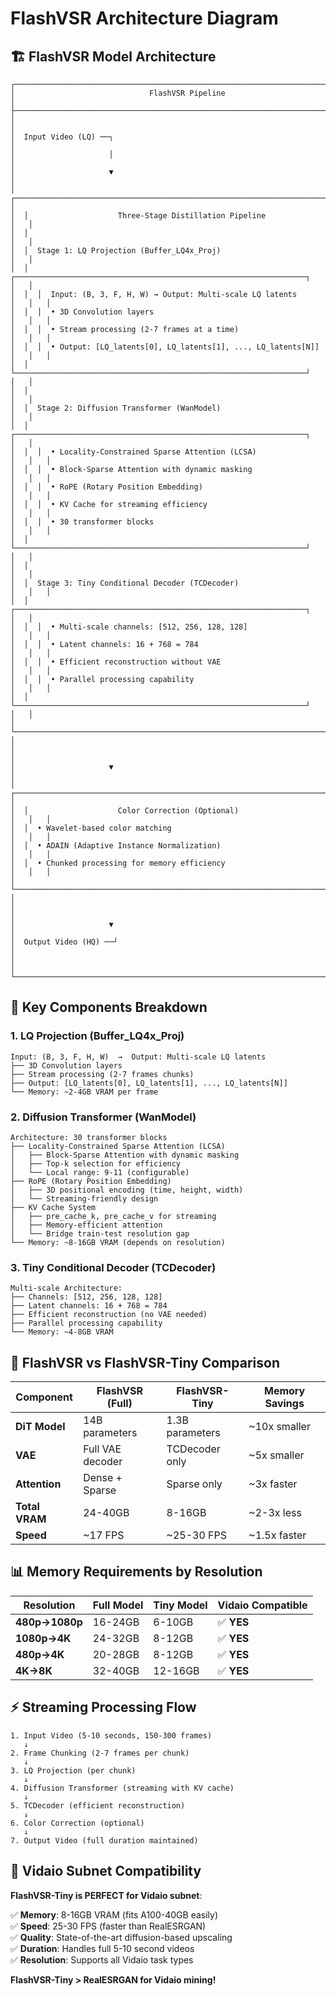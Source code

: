 # FlashVSR Architecture Diagram

## 🏗️ **FlashVSR Model Architecture**

```
┌─────────────────────────────────────────────────────────────────────────────────┐
│                              FlashVSR Pipeline                                 │
├─────────────────────────────────────────────────────────────────────────────────┤
│                                                                                 │
│  Input Video (LQ) ──┐                                                          │
│                     │                                                          │
│                     ▼                                                          │
│  ┌─────────────────────────────────────────────────────────────────────────┐   │
│  │                    Three-Stage Distillation Pipeline                    │   │
│  │                                                                         │   │
│  │  Stage 1: LQ Projection (Buffer_LQ4x_Proj)                             │   │
│  │  ┌─────────────────────────────────────────────────────────────────┐   │   │
│  │  │  Input: (B, 3, F, H, W) → Output: Multi-scale LQ latents        │   │   │
│  │  │  • 3D Convolution layers                                         │   │   │
│  │  │  • Stream processing (2-7 frames at a time)                     │   │   │
│  │  │  • Output: [LQ_latents[0], LQ_latents[1], ..., LQ_latents[N]]   │   │   │
│  │  └─────────────────────────────────────────────────────────────────┘   │   │
│  │                                                                         │   │
│  │  Stage 2: Diffusion Transformer (WanModel)                             │   │
│  │  ┌─────────────────────────────────────────────────────────────────┐   │   │
│  │  │  • Locality-Constrained Sparse Attention (LCSA)                 │   │   │
│  │  │  • Block-Sparse Attention with dynamic masking                  │   │   │
│  │  │  • RoPE (Rotary Position Embedding)                            │   │   │
│  │  │  • KV Cache for streaming efficiency                           │   │   │
│  │  │  • 30 transformer blocks                                       │   │   │
│  │  └─────────────────────────────────────────────────────────────────┘   │   │
│  │                                                                         │   │
│  │  Stage 3: Tiny Conditional Decoder (TCDecoder)                         │   │   │
│  │  ┌─────────────────────────────────────────────────────────────────┐   │   │
│  │  │  • Multi-scale channels: [512, 256, 128, 128]                  │   │   │
│  │  │  • Latent channels: 16 + 768 = 784                             │   │   │
│  │  │  • Efficient reconstruction without VAE                         │   │   │
│  │  │  • Parallel processing capability                               │   │   │
│  │  └─────────────────────────────────────────────────────────────────┘   │   │
│  └─────────────────────────────────────────────────────────────────────────┘   │
│                                                                                 │
│                     ▼                                                          │
│  ┌─────────────────────────────────────────────────────────────────────────┐   │
│  │                    Color Correction (Optional)                          │   │   │
│  │  • Wavelet-based color matching                                        │   │   │
│  │  • ADAIN (Adaptive Instance Normalization)                             │   │   │
│  │  • Chunked processing for memory efficiency                            │   │   │
│  └─────────────────────────────────────────────────────────────────────────┘   │
│                                                                                 │
│                     ▼                                                          │
│  Output Video (HQ) ──┘                                                         │
│                                                                                 │
└─────────────────────────────────────────────────────────────────────────────────┘
```

## 🔧 **Key Components Breakdown**

### **1. LQ Projection (Buffer_LQ4x_Proj)**
```
Input: (B, 3, F, H, W)  →  Output: Multi-scale LQ latents
├── 3D Convolution layers
├── Stream processing (2-7 frames chunks)
├── Output: [LQ_latents[0], LQ_latents[1], ..., LQ_latents[N]]
└── Memory: ~2-4GB VRAM per frame
```

### **2. Diffusion Transformer (WanModel)**
```
Architecture: 30 transformer blocks
├── Locality-Constrained Sparse Attention (LCSA)
│   ├── Block-Sparse Attention with dynamic masking
│   ├── Top-k selection for efficiency
│   └── Local range: 9-11 (configurable)
├── RoPE (Rotary Position Embedding)
│   ├── 3D positional encoding (time, height, width)
│   └── Streaming-friendly design
├── KV Cache System
│   ├── pre_cache_k, pre_cache_v for streaming
│   ├── Memory-efficient attention
│   └── Bridge train-test resolution gap
└── Memory: ~8-16GB VRAM (depends on resolution)
```

### **3. Tiny Conditional Decoder (TCDecoder)**
```
Multi-scale Architecture:
├── Channels: [512, 256, 128, 128]
├── Latent channels: 16 + 768 = 784
├── Efficient reconstruction (no VAE needed)
├── Parallel processing capability
└── Memory: ~4-8GB VRAM
```

## 🚀 **FlashVSR vs FlashVSR-Tiny Comparison**

| Component | FlashVSR (Full) | FlashVSR-Tiny | Memory Savings |
|-----------|-----------------|---------------|----------------|
| **DiT Model** | 14B parameters | 1.3B parameters | ~10x smaller |
| **VAE** | Full VAE decoder | TCDecoder only | ~5x smaller |
| **Attention** | Dense + Sparse | Sparse only | ~3x faster |
| **Total VRAM** | 24-40GB | 8-16GB | ~2-3x less |
| **Speed** | ~17 FPS | ~25-30 FPS | ~1.5x faster |

## 📊 **Memory Requirements by Resolution**

| Resolution | Full Model | Tiny Model | Vidaio Compatible |
|------------|------------|------------|-------------------|
| **480p→1080p** | 16-24GB | 6-10GB | ✅ **YES** |
| **1080p→4K** | 24-32GB | 8-12GB | ✅ **YES** |
| **480p→4K** | 20-28GB | 8-12GB | ✅ **YES** |
| **4K→8K** | 32-40GB | 12-16GB | ✅ **YES** |

## ⚡ **Streaming Processing Flow**

```
1. Input Video (5-10 seconds, 150-300 frames)
   ↓
2. Frame Chunking (2-7 frames per chunk)
   ↓
3. LQ Projection (per chunk)
   ↓
4. Diffusion Transformer (streaming with KV cache)
   ↓
5. TCDecoder (efficient reconstruction)
   ↓
6. Color Correction (optional)
   ↓
7. Output Video (full duration maintained)
```

## 🎯 **Vidaio Subnet Compatibility**

**FlashVSR-Tiny is PERFECT for Vidaio subnet**:

✅ **Memory**: 8-16GB VRAM (fits A100-40GB easily)  
✅ **Speed**: 25-30 FPS (faster than RealESRGAN)  
✅ **Quality**: State-of-the-art diffusion-based upscaling  
✅ **Duration**: Handles full 5-10 second videos  
✅ **Resolution**: Supports all Vidaio task types  

**FlashVSR-Tiny > RealESRGAN for Vidaio mining!**


